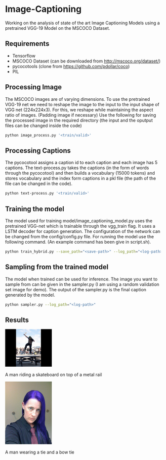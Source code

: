 # Image-Captioning

Working on the analysis of state of the art Image Captioning Models using a pretrained VGG-19 Model on the MSCOCO Dataset.

## Requirements

* Tensorflow
* MSCOCO Dataset (can be downloaded from http://mscoco.org/dataset/)
* pycocotools (clone from https://github.com/pdollar/coco)
* PIL

## Processing Image

The MSCOCO images are of varying dimensions. To use the pretrained VGG-19 net we need to reshape the image to the input to the input shape of VGG net (224x224x3). 
For this, we reshape while maintaining the aspect ratio of images. (Padding image if necessary)
Use the following for saving the processed image in the required directory (the input and the oputput files can be changed inside the code)
``` bash 
python image_process.py '<train/valid>'
```
## Processing Captions

The pycocotool assigns a caption id to each caption and each image has 5 captions. The text-process.py takes the captions (in the form of words through the pycocotool) and then builds a vocabulary (15000 tokens) and stores vocabulary and the index form captions in a pkl file (the path of the file can be changed in the code).
``` bash 
python text-process.py '<train/valid>'
```
## Training the model

The model used for training model/image_captioning_model.py uses the pretrained VGG-net which is trainable through the vgg_train flag. It uses a LSTM decoder for caption generation. The configuration of the network can be changed from the config/config.py file. For running the model use the following command. (An example command has been give in script.sh).
``` bash 
python train_hybrid.py --save_path="<save-path>" --log_path="<log-path>"
```
## Sampling from the trained model

The model when trained can be used for inference. The image you want to sample from can be given in the sampler.py (I am using a random validation set image for demo). The output of the sampler.py is the final caption generated by the model. 
``` bash
python sampler.py --log_path="<log-path>"
```
## Results

<p align="left">
<img src="images/COCO_val2014_000000262148.jpg" alt="Image" height="40%" width="30%" />
</p>
A man riding a skateboard on top of a metal rail

<p align="left">
<img src="images/COCO_val2014_000000393372.jpg" alt="Image" height="40%" width="30%" />
</p>
A man wearing a tie and a bow tie




